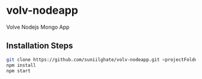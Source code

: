 # volv-nodeapp
Volve Nodejs Mongo App

## Installation Steps
```bash
git clone https://github.com/suniilghate/volv-nodeapp.git <projectFolder>
npm install
npm start
```
